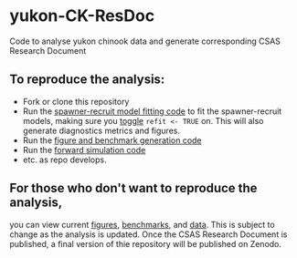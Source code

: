 # yukon-CK-ResDoc
Code to analyse yukon chinook data and generate corresponding CSAS Research Document

## To reproduce the analysis:
 - Fork or clone this repository  
 - Run the [spawner-recruit model fitting code](https://github.com/Pacific-salmon-assess/yukon-CK-ResDoc/blob/main/analysis/R/SR_all_CUs.R) to fit the spawner-recruit models, making sure you [toggle](https://github.com/Pacific-salmon-assess/yukon-CK-ResDoc/blob/main/analysis/R/SR_all_CUs.R#L12) `refit <- TRUE` on. This will also generate diagnostics metrics and figures.
 - Run the [figure and benchmark generation code](https://github.com/Pacific-salmon-assess/yukon-CK-ResDoc/blob/main/analysis/R/inference_figs.R) 
 - Run the [forward simulation code](https://github.com/Pacific-salmon-assess/yukon-CK-ResDoc/blob/main/analysis/R/fwd_sims.R)
 - etc. as repo develops.

## For those who don't want to reproduce the analysis,  
you can view current [figures](https://github.com/Pacific-salmon-assess/yukon-CK-ResDoc/tree/main/analysis/plots), [benchmarks](https://github.com/Pacific-salmon-assess/yukon-CK-ResDoc/blob/main/analysis/data/generated/bench_par_table.csv), and [data](https://github.com/Pacific-salmon-assess/yukon-CK-ResDoc/tree/main/analysis/data/raw). This is subject to change as the analysis is updated. Once the CSAS Research Document is published, a final version of thie repository will be published on Zenodo. 
